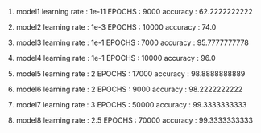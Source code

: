 
1) model1
   learning rate : 1e-11
   EPOCHS : 9000
   accuracy : 62.2222222222

2) model2
   learning rate : 1e-3
   EPOCHS : 10000
   accuracy :  74.0

3) model3
   learning rate : 1e-1
   EPOCHS : 7000
   accuracy : 95.7777777778

4) model4
   learning rate : 1e-1
   EPOCHS : 10000
   accuracy : 96.0

5) model5
   learning rate : 2
   EPOCHS : 17000
   accuracy : 98.8888888889       

6) model6 
   learning rate : 2
   EPOCHS : 9000
   accuracy :  98.2222222222

7) model7
   learning rate : 3
   EPOCHS : 50000
   accuracy : 99.3333333333

8) model8
   learning rate : 2.5
   EPOCHS : 70000
   accuracy : 99.3333333333
